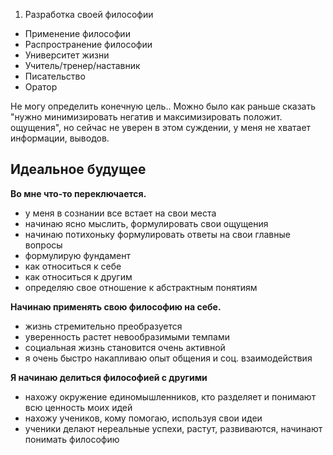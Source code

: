 1. Разработка своей философии
- Применение философии
- Распространение философии
 - Университет жизни
 - Учитель/тренер/наставник
 - Писательство
 - Оратор

Не могу определить конечную цель.. Можно было как раньше сказать "нужно минимизировать негатив и максимизировать положит. ощущения", но сейчас не уверен в этом суждении, у меня не хватает информации, выводов.

## Идеальное будущее

**Во мне что-то переключается.**
- у меня в сознании все встает на свои места
- начинаю ясно мыслить, формулировать свои ощущения
- начинаю потихоньку формулировать ответы на свои главные вопросы
- формулирую фундамент
 - как относиться к себе
 - как относиться к другим
 - определяю свое отношение к абстрактным понятиям 


**Начинаю применять свою философию на себе.**
- жизнь стремительно преобразуется
- уверенность растет невообразимыми темпами
- социальная жизнь становится очень активной
 - я очень быстро накапливаю опыт общения и соц. взаимодействия


**Я начинаю делиться философией с другими**
- нахожу окружение единомышленников, кто разделяет и понимают всю ценность моих идей
- нахожу учеников, кому помогаю, используя свои идеи
- ученики делают нереальные успехи, растут, развиваются, начинают понимать философию
 
